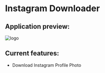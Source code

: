 # Instagram Downloader

## Application preview:

![logo](https://gcdn.pbrd.co/images/M3ey0VgVI9Jc.png?o=1)

## Current features:

* Download Instagram Profile Photo
